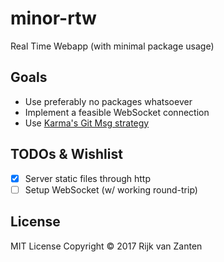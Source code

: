 # minor-rtw
Real Time Webapp (with minimal package usage)

## Goals
-  Use preferably no packages whatsoever
-  Implement a feasible WebSocket connection
-  Use [Karma's Git Msg strategy](http://karma-runner.github.io/1.0/dev/git-commit-msg.html)

## TODOs & Wishlist
-  [x] Server static files through http
-  [ ] Setup WebSocket (w/ working round-trip)

## License
MIT License
Copyright © 2017 Rijk van Zanten
